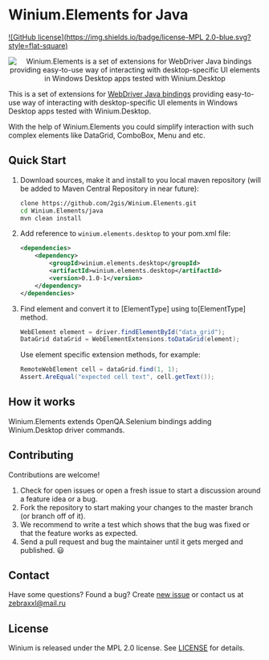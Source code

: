 # Winium.Elements for Java

[![GitHub license](https://img.shields.io/badge/license-MPL 2.0-blue.svg?style=flat-square)](../LICENSE)

<p align="center">
<img src="https://raw.githubusercontent.com/2gis/Winium.StoreApps/assets/winium.png" alt="Winium.Elements is a set of extensions for WebDriver Java bindings providing easy-to-use way of interacting with desktop-specific UI elements in Windows Desktop apps tested with Winium.Desktop">
</p>

This is a set of extensions for [WebDriver Java bindings](http://mvnrepository.com/artifact/org.seleniumhq.selenium/selenium-remote-driver) providing easy-to-use way of interacting with desktop-specific UI elements in Windows Desktop apps tested with Winium.Desktop.

With the help of Winium.Elements you could simplify interaction with such complex elements like DataGrid, ComboBox, Menu and etc.

## Quick Start
1. Download sources, make it and install to you local maven repository (will be added to Maven Central Repository in near future):
    
    ```bash
    clone https://github.com/2gis/Winium.Elements.git
    cd Winium.Elements/java
    mvn clean install
    ```
2. Add reference to `winium.elements.desktop` to your pom.xml file:
    
    ```xml
    <dependencies>
        <dependency>
            <groupId>winium.elements.desktop</groupId>
            <artifactId>winium.elements.desktop</artifactId>
            <version>0.1.0-1</version>
        </dependency>
    </dependencies>
    ```
3. Find element and convert it to [ElementType] using to[ElementType] method.
    
    ```java
    WebElement element = driver.findElementById("data_grid");
    DataGrid dataGrid = WebElementExtensions.toDataGrid(element);
    ```
    Use element specific extension methods, for example:
    ```java
    RemoteWebElement cell = dataGrid.find(1, 1);
    Assert.AreEqual("expected cell text", cell.getText());
    ```

## How it works
Winium.Elements extends OpenQA.Selenium bindings adding Winium.Desktop driver commands. 

## Contributing

Contributions are welcome!

1. Check for open issues or open a fresh issue to start a discussion around a feature idea or a bug.
2. Fork the repository to start making your changes to the master branch (or branch off of it).
3. We recommend to write a test which shows that the bug was fixed or that the feature works as expected.
4. Send a pull request and bug the maintainer until it gets merged and published. :smiley:

## Contact

Have some questions? Found a bug? Create [new issue](https://github.com/2gis/Winium.Elements/issues/new) or contact us at zebraxxl@mail.ru

## License

Winium is released under the MPL 2.0 license. See [LICENSE](../LICENSE) for details.
